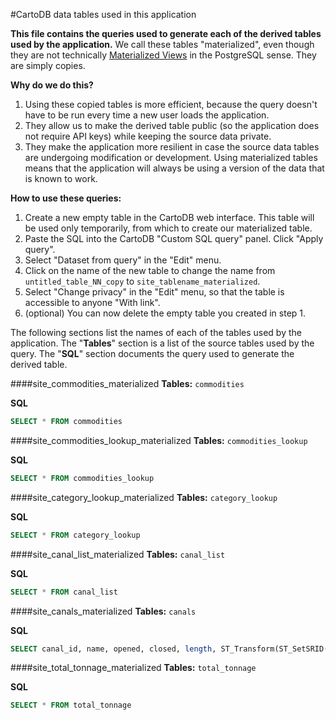 #CartoDB data tables used in this application

**This file contains the queries used to generate each of the derived tables used by the application.** We call these tables "materialized", even though they are not technically [Materialized Views](http://www.postgresql.org/docs/9.3/static/sql-creatematerializedview.html) in the PostgreSQL sense. They are simply copies.

**Why do we do this?**

1. Using these copied tables is more efficient, because the query doesn't have to be run every time a new user loads the application.
2. They allow us to make the derived table public (so the application does not require API keys) while keeping the source data private.
3. They make the application more resilient in case the source data tables are undergoing modification or development. Using materialized tables means that the application will always be using a version of the data that is known to work.

**How to use these queries:**

1. Create a new empty table in the CartoDB web interface. This table will be used only temporarily, from which to create our materialized table.
2. Paste the SQL into the CartoDB "Custom SQL query" panel. Click "Apply query".
3. Select "Dataset from query" in the "Edit" menu.
4. Click on the name of the new table to change the name from `untitled_table_NN_copy` to `site_tablename_materialized`.
5. Select "Change privacy" in the "Edit" menu, so that the table is accessible to anyone "With link".
6. (optional) You can now delete the empty table you created in step 1.

The following sections list the names of each of the tables used by the application.
The "**Tables**" section is a list of the source tables used by the query.
The "**SQL**" section documents the query used to generate the derived table.


####site_commodities_materialized
**Tables:**
`commodities`

**SQL**
```sql
SELECT * FROM commodities
```

####site_commodities_lookup_materialized
**Tables:**
`commodities_lookup`

**SQL**
```sql
SELECT * FROM commodities_lookup
```

####site_category_lookup_materialized
**Tables:**
`category_lookup`

**SQL**
```sql
SELECT * FROM category_lookup
```

####site_canal_list_materialized
**Tables:**
`canal_list`

**SQL**
```sql
SELECT * FROM canal_list
```

####site_canals_materialized
**Tables:**
`canals`

**SQL**
```sql
SELECT canal_id, name, opened, closed, length, ST_Transform(ST_SetSRID(ST_Transform(the_geom,2163),3857),4326) as the_geom FROM canals
```

####site_total_tonnage_materialized
**Tables:**
`total_tonnage`

**SQL**
```sql
SELECT * FROM total_tonnage
```
